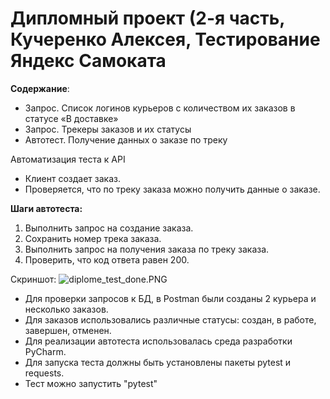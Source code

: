 # Дипломный проект (2-я часть, Кучеренко Алексея,  Тестирование Яндекс Самоката

**Содержание**:
- Запрос. Список логинов курьеров с количеством их заказов в статусе «В доставке»
- Запрос. Трекеры заказов и их статусы
- Автотест. Получение данных о заказе по треку
 
Автоматизация теста к API

- Клиент создает заказ.
- Проверяется, что по треку заказа можно получить данные о заказе.

**Шаги автотеста:**
1. Выполнить запрос на создание заказа.
2. Сохранить номер трека заказа.
3. Выполнить запрос на получения заказа по треку заказа.
4. Проверить, что код ответа равен 200.

Скриншот:
![diplome_test_done.PNG](..%2F..%2F..%2FDesktop%2F%D1%EA%F0%E8%ED%FB%202-%FF%20%F7%E0%F1%F2%FC%20%E4%E8%EF%EB%EE%EC%E0%2Fdiplome_test_done.PNG)

- Для проверки запросов к БД, в  Postman были созданы 2 курьера и несколько заказов. 
- Для заказов использовались различные статусы: создан, в работе, завершен, отменен.
- Для реализации автотеста использовалась среда разработки PyCharm.
- Для запуска теста должны быть установлены пакеты pytest и requests.
- Тест можно запустить "pytest" 